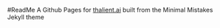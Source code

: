 #ReadMe
A Github Pages for [thalient.ai](https://www.thalient.ai) built from the Minimal Mistakes Jekyll theme
